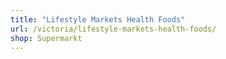 ```yaml
---
title: "Lifestyle Markets Health Foods"
url: /victoria/lifestyle-markets-health-foods/
shop: Supermarkt
---
```


